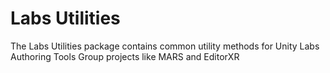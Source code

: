 # Labs Utilities
The Labs Utilities package contains common utility methods for Unity Labs Authoring Tools Group projects like MARS and EditorXR
